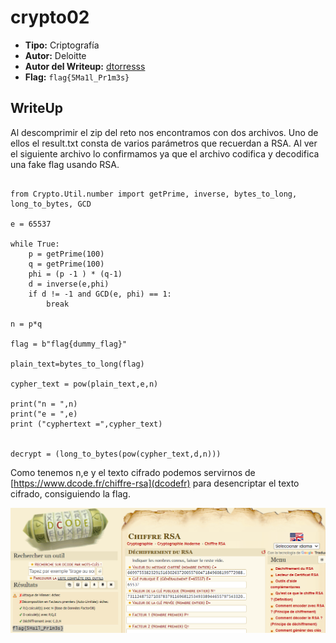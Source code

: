 # crypto02 #
  
- **Tipo:** Criptografía 
- **Autor:** Deloitte
- **Autor del Writeup:** [dtorresss](https://github.com/dtorresss)
- **Flag:** `flag{5Ma1l_Pr1m3s}`

## WriteUp ## 

Al descomprimir el zip del reto nos encontramos con dos archivos. Uno de ellos el result.txt consta de varios parámetros que recuerdan a RSA. Al ver el siguiente archivo lo confirmamos ya que el archivo codifica y decodifica una fake flag usando RSA.

```

from Crypto.Util.number import getPrime, inverse, bytes_to_long, long_to_bytes, GCD

e = 65537 

while True:
    p = getPrime(100)
    q = getPrime(100)
    phi = (p -1 ) * (q-1)
    d = inverse(e,phi)
    if d != -1 and GCD(e, phi) == 1:
        break

n = p*q 

flag = b"flag{dummy_flag}"

plain_text=bytes_to_long(flag)

cypher_text = pow(plain_text,e,n)

print("n = ",n)
print("e = ",e)
print ("cyphertext =",cypher_text)


decrypt = (long_to_bytes(pow(cypher_text,d,n)))
```
Como tenemos n,e y el texto cifrado podemos servirnos de [https://www.dcode.fr/chiffre-rsa](dcodefr) para desencriptar el texto cifrado, consiguiendo la flag.

![Flag conseguida](images/1.png)
